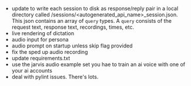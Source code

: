 - update to write each session to disk as response/reply pair in a local directory called /sessions/<autogenerated_api_name>_session.json. This json contains an array of `query` types. A `query` consists of the request text, response text, recordings, times, etc.
- live rendering of dictation
- audio input for persona
- audio prompt on startup unless skip flag provided
- fix the sped up audio recording
- update requirements.txt
- use the jarvis audio example set you hae to train an ai voice with one of your ai accounts
- deal with pylint issues. There's lots.
